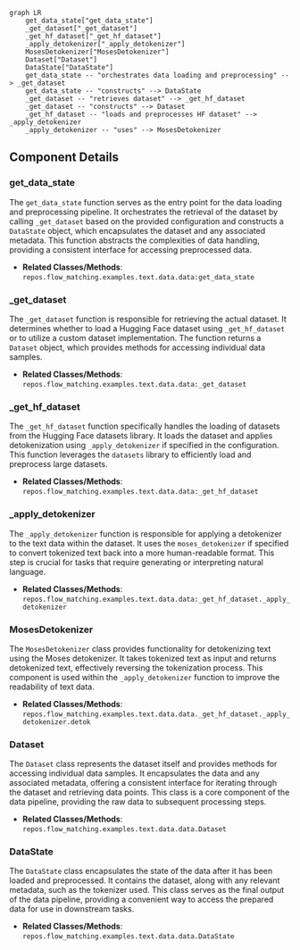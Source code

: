 ```mermaid
graph LR
    get_data_state["get_data_state"]
    _get_dataset["_get_dataset"]
    _get_hf_dataset["_get_hf_dataset"]
    _apply_detokenizer["_apply_detokenizer"]
    MosesDetokenizer["MosesDetokenizer"]
    Dataset["Dataset"]
    DataState["DataState"]
    get_data_state -- "orchestrates data loading and preprocessing" --> _get_dataset
    get_data_state -- "constructs" --> DataState
    _get_dataset -- "retrieves dataset" --> _get_hf_dataset
    _get_dataset -- "constructs" --> Dataset
    _get_hf_dataset -- "loads and preprocesses HF dataset" --> _apply_detokenizer
    _apply_detokenizer -- "uses" --> MosesDetokenizer
```

## Component Details

### get_data_state
The `get_data_state` function serves as the entry point for the data loading and preprocessing pipeline. It orchestrates the retrieval of the dataset by calling `_get_dataset` based on the provided configuration and constructs a `DataState` object, which encapsulates the dataset and any associated metadata. This function abstracts the complexities of data handling, providing a consistent interface for accessing preprocessed data.
- **Related Classes/Methods**: `repos.flow_matching.examples.text.data.data:get_data_state`

### _get_dataset
The `_get_dataset` function is responsible for retrieving the actual dataset. It determines whether to load a Hugging Face dataset using `_get_hf_dataset` or to utilize a custom dataset implementation. The function returns a `Dataset` object, which provides methods for accessing individual data samples.
- **Related Classes/Methods**: `repos.flow_matching.examples.text.data.data:_get_dataset`

### _get_hf_dataset
The `_get_hf_dataset` function specifically handles the loading of datasets from the Hugging Face datasets library. It loads the dataset and applies detokenization using `_apply_detokenizer` if specified in the configuration. This function leverages the `datasets` library to efficiently load and preprocess large datasets.
- **Related Classes/Methods**: `repos.flow_matching.examples.text.data.data:_get_hf_dataset`

### _apply_detokenizer
The `_apply_detokenizer` function is responsible for applying a detokenizer to the text data within the dataset. It uses the `moses_detokenizer` if specified to convert tokenized text back into a more human-readable format. This step is crucial for tasks that require generating or interpreting natural language.
- **Related Classes/Methods**: `repos.flow_matching.examples.text.data.data:_get_hf_dataset._apply_detokenizer`

### MosesDetokenizer
The `MosesDetokenizer` class provides functionality for detokenizing text using the Moses detokenizer. It takes tokenized text as input and returns detokenized text, effectively reversing the tokenization process. This component is used within the `_apply_detokenizer` function to improve the readability of text data.
- **Related Classes/Methods**: `repos.flow_matching.examples.text.data.data._get_hf_dataset._apply_detokenizer.detok`

### Dataset
The `Dataset` class represents the dataset itself and provides methods for accessing individual data samples. It encapsulates the data and any associated metadata, offering a consistent interface for iterating through the dataset and retrieving data points. This class is a core component of the data pipeline, providing the raw data to subsequent processing steps.
- **Related Classes/Methods**: `repos.flow_matching.examples.text.data.data.Dataset`

### DataState
The `DataState` class encapsulates the state of the data after it has been loaded and preprocessed. It contains the dataset, along with any relevant metadata, such as the tokenizer used. This class serves as the final output of the data pipeline, providing a convenient way to access the prepared data for use in downstream tasks.
- **Related Classes/Methods**: `repos.flow_matching.examples.text.data.data.DataState`
